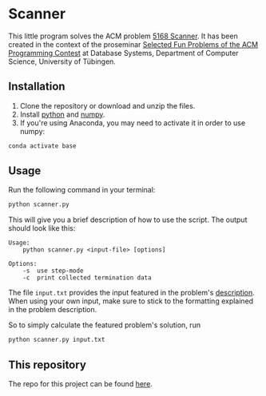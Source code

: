 # Scanner
This little program solves the ACM problem [5168 Scanner](https://github.com/Vogelmensch/scanner/blob/main/Scanner.pdf). It has been created in the context of the proseminar [Selected Fun Problems of the ACM Programming Contest](https://db.cs.uni-tuebingen.de/teaching/ss25/acm-programming-contest-proseminar/) at Database Systems, Department of Computer Science, University of Tübingen.

## Installation
1. Clone the repository or download and unzip the files.
2. Install [python](https://www.python.org/) and [numpy](https://numpy.org/install/).
3. If you're using Anaconda, you may need to activate it in order to use numpy:
```bash
conda activate base
```

## Usage
Run the following command in your terminal:
```bash
python scanner.py
```
This will give you a brief description of how to use the script. The output should look like this:
```
Usage:
	python scanner.py <input-file> [options]

Options:
	-s  use step-mode
	-c  print collected termination data
```

The file ```input.txt``` provides the input featured in the problem's [description](https://github.com/Vogelmensch/scanner/blob/main/Scanner.pdf). When using your own input, make sure to stick to the formatting explained in the problem description.

So to simply calculate the featured problem's solution, run
```bash
python scanner.py input.txt
```

## This repository
The repo for this project can be found [here](https://github.com/Vogelmensch/scanner). 